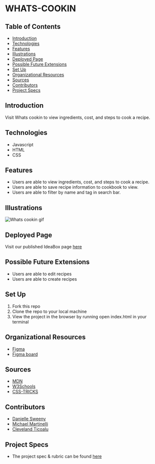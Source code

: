 # WHATS-COOKIN


## Table of Contents
  - [Introduction](#introduction)
  - [Technologies](#technologies)
  - [Features](#features)
  - [Illustrations](#illustrations)
  - [Deployed Page](#deployed-page)
  - [Possible Future Extensions](#possible-future-extensions)
  - [Set Up](#set-up)
  - [Organizational Resources](#organizational-resources)
  - [Sources](#sources)
  - [Contributors](#contributors)
  - [Project Specs](#project-specs)

## Introduction

  Visit Whats cookin to view ingredients, cost, and steps to cook a recipe.

## Technologies
  - Javascript
  - HTML
  - CSS

## Features

   - Users are able to view ingredients, cost, and steps to cook a recipe. 
   - Users are able to save recipe information to cookbook to view.
   - Users are able to filter by name and tag in search bar.

## Illustrations

![Whats cookin gif]()

## Deployed Page

Visit our published IdeaBox page [here]()

## Possible Future Extensions

  - Users are able to edit recipes
  - Users are able to create recipes

## Set Up

1. Fork this repo  
2. Clone the repo to your local machine
3. View the project in the browser by running open index.html in your terminal

## Organizational Resources
- [Figma](https://www.figma.com/file/jQPYixsteH1dHIhJAUwOwP/Untitled?node-id=0%3A1)
- [Figma board](https://www.figma.com/file/I1GaI2N1QhgmRMTRXYRy3J/Untitled?node-id=18%3A22)

## Sources
  - [MDN](http://developer.mozilla.org/en-US/)
  - [W3Schools](https://www.w3schools.com/)
  - [CSS-TRICKS](https://css-tricks.com/)

## Contributors
  - [Danielle Sweeny](https://github.com/dsweeny1)
  - [Michael Martinelli](https://github.com/mmartinelli22)
  - [Cleveland Ticoalu](https://github.com/cleveland231)

## Project Specs
  - The project spec & rubric can be found [here](https://frontend.turing.edu/projects/whats-cookin-part-one.html)

